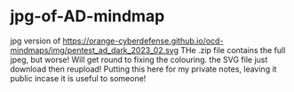 # jpg-of-AD-mindmap
jpg version of https://orange-cyberdefense.github.io/ocd-mindmaps/img/pentest_ad_dark_2023_02.svg
THe .zip file contains the full jpeg, but worse! Will get round to fixing the colouring. the SVG file just download then reupload! 
Putting this here for my private notes, leaving it public incase it is useful to someone!

